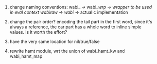 1. change naming conventions:
   wabi_<whatever> -> wabi_<whatever>_wrp -> wrapper to be used in eval context
   wabi_<whatever>_raw -> wabi_<whatever> -> actual c implementation


1. change the pair order?
   encoding the tail part in the first word, since it's always a reference,
   the car part has a whole word to inline simple values. Is it worth the
   effort?

1. have the very same location for nil/true/false

1. rewrite hamt module, wrt the union of wabi_hamt_kw and wabi_hamt_map
